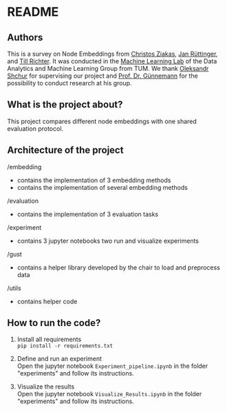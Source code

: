 # README

## Authors
This is a survey on Node Embeddings from [Christos Ziakas](https://www.linkedin.com/in/christos-ziakas-5783079a/), [Jan Rüttinger](https://github.com/JanRuettinger), and [Till Richter](https://www.linkedin.com/in/till-richter-659334157/). It was conducted in the [Machine Learning Lab](https://www.in.tum.de/en/daml/teaching/machine-learning-lab/) of the Data Analytics and Machine Learning Group from TUM.
We thank [Oleksandr Shchur](https://www.in.tum.de/en/daml/team/oleksandr-shchur/) for supervising our project and [Prof. Dr. Günnemann](https://www.in.tum.de/en/daml/team/damlguennemann/) for the possibility to conduct research at his group.

## What is the project about?
This project compares different node embeddings with one shared evaluation protocol.

## Architecture of the project

/embedding
- contains the implementation of 3 embedding methods
- contains the implementation of several embedding methods

/evaluation
- contains the implementation of 3 evaluation tasks

/experiment
- contains 3 jupyter notebooks two run and visualize experiments

/gust
- contains a helper library developed by the chair to load and preprocess data

/utils
- contains helper code

## How to run the code?
1. Install all requirements  
`pip install -r requirements.txt`

2. Define and run an experiment  
Open the jupyter notebook `Experiment_pipeline.ipynb` in the folder "experiments" and follow its instructions.

3. Visualize the results  
Open the jupyter notebook `Visualize_Results.ipynb` in the folder "experiments" and follow its instructions.
